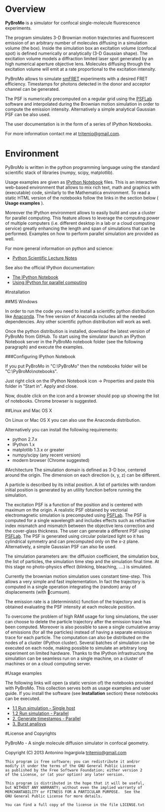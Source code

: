 Overview
=======

**PyBroMo** is a simulator for confocal single-molecule fluorescence experiments.

The program simulates 3-D Brownian motion trajectories and fluorescent
emission of an arbitrary number of molecules diffusing in a simulation volume (the box). 
Inside the simulation box an excitation volume (confocal spot) is defined numerically or 
analytically (3-D Gaussian shape). The excitation volume models a diffraction limited
laser spot generated by an high numerical aperture objective lens. Molecules diffusing 
through the excitation volume will emit at a rate
proportional to the excitation intensity.

PyBroMo allows to simulate [smFRET](http://en.wikipedia.org/wiki/Single-molecule_FRET) 
experiments with a desired FRET efficiency.
Timestamps for photons detected in the donor and acceptor channel can be generated.

The PSF is numerically precomputed on a regular grid using the 
[PSFLab](http://onemolecule.chem.uwm.edu/software) software and interpolated 
during the Brownian motion simulation in order to compute the emission 
intensity. Alternatively a simple analytical Gaussian PSF can be also used.

The user documentation is in the form of a series of IPython Notebooks.

For more information contact me at tritemio@gmail.com.

Environment
==========

PyBroMo is written in the python programming language using the standard 
scientific stack of libraries (numpy, scipy, matplotlib).

Usage examples are given as 
[IPython Notebook](http://ipython.org/notebook.html) files. This is an 
interactive web-based environment that allows to mix rich text, math and graphics with 
(executable) code, similarly to the Mathematica environment. To read
a static HTML version of the notebooks follow the links in the section below
( **Usage examples** ). 

Moreover the IPython environment allows to easily build and use a cluster 
for parallel computing. This feature allows to leverage the computing power
of multiple computers (i.e. different desktop in a lab or a cloud computing service) greatly enhancing
the length and span of simulations that can be performed. Examples on how to
perform parallel simulation are provided as well.

For more general information on python and science:

* [Python Scientific Lecture Notes](http://scipy-lectures.github.io/)

See also the official IPython documentation:

* [The IPython Notebook](http://ipython.org/ipython-doc/stable/interactive/notebook.html)
* [Using IPython for parallel computing](http://ipython.org/ipython-doc/stable/parallel/index.html)


#Installation


##MS Windows

In order to run the code you need to install a scientific python
distribution like [Anaconda](https://store.continuum.io/cshop/anaconda/).
The free version of Anaconda includes all the needed dependencies.
Any other scientific python distribution will work as well.
 
Once the python distribution is installed, download the latest version
of PyBroMo from GitHub. To start using the simulator
launch an IPython Notebook server in the PyBroMo notebook folder
(see the following paragraph) and execute the examples.

###Configuring IPython Notebook

If you put PyBroMo in "C:\PyBroMo" then the notebooks folder will be 
"C:\PyBroMo\notebooks".

Just right click on the IPython Notebook icon -> Properties and paste 
this folder in "Start in". Apply and close.

Now, double click on the icon and a browser should pop up showing the list
of notebooks. Chrome browser is suggested.

##Linux and Mac OS X

On Linux or Mac OS X you can also use the Anaconda distribution.

Alternatively you can install the following requirements:

 - python 2.7.x
 - IPython 1.x
 - matplotlib 1.3.x or greater
 - numpy/scipy (any recent version)
 - modern browser (Chrome suggested)

#Architecture
The simulation domain is defined as 3-D box, centered around the origin. The dimension on each direction (x, y, z) can be different.

A particle is described by its initial position. A list of particles with random initial position is generated by an utility function before running the simulation.

The excitation PSF is a function of the position and is centered with maximum on the origin. A realistic PSF obtained by vectorial electromagnetic simulation is precomputed using [PSFLab](http://onemolecule.chem.uwm.edu/software). The PSF is computed for a single wavelength and includes effects such as refractive index mismatch and mismatch between the objective lens correction and the cover-glass thickness. The user can  generate a different PSF using [PSFLab](http://onemolecule.chem.uwm.edu/software). The PSF is generated using circular polarized light so it has cylindrical symmetry and can precomputed only on the x-z plane.
Alternatively, a simple Gaussian PSF can also be used.

The simulation parameters are: the diffusion coefficient, the simulation box, the list of particles, the simulation time step and the simulation final time. At this stage no photo-physics effect (blinking, bleaching, ....) is simulated.

Currently the brownian  motion simulation uses constant time-step. This allows
a very simple and fast implementation. In fact the trajectory is computed
in a single operation integrating the (random) array of displacements (with cumsum).

The emission rate is a (deterministic) function of the trajectory and is obtained evaluating the PSF intensity at each molecule position.

To overcome the problem of high RAM usage for long simulations, the user can choose to delete the particle trajectory after the emission trace has been computed. Moreover is also possible to save a single cumulative array of emissions (for all the particles) instead of having a separate emission trace for each particle. The computation can also be distributed on the nodes of a cluster (IPython cluster). Several batches of simulation can be executed on each node, making possible to simulate an arbitrary long experiment on limited hardware. Thanks to the IPython infrastructure the simulation can be seamless run on a single machine, on a cluster of machines or on a cloud computing server.

#Usage examples

The following links will open (a static version of) the notebooks provided
with PyBroMo. This collection serves both as usage examples and user guide.
If you install the software (see **Installation** section) these notebooks can be
executed.

* [1.1 Run simulation - Single host](http://nbviewer.ipython.org/urls/raw.github.com/tritemio/PyBroMo/master/notebooks/PyBroMo%2520-%25201.1%2520Run%2520simulation%2520-%2520Single%2520host.ipynb)
* [1.2 Run simulation - Parallel](http://nbviewer.ipython.org/urls/raw.github.com/tritemio/PyBroMo/master/notebooks/PyBroMo%2520-%25201.2%2520Run%2520simulation%2520-%2520Parallel.ipynb)
* [2. Generate timestamps - Parallel](http://nbviewer.ipython.org/urls/raw.github.com/tritemio/PyBroMo/master/notebooks/PyBroMo%2520-%25202.%2520Generate%2520timestamps%2520-%2520Parallel.ipynb)
* [3. Burst analisys](http://nbviewer.ipython.org/urls/raw.github.com/tritemio/PyBroMo/master/notebooks/PyBroMo%2520-%25203.%2520Burst%2520analisys.ipynb)


#License and Copyrights

PyBroMo - A single molecule diffusion simulator in confocal geometry.

Copyright (C) 2013  Antonino Ingargiola <tritemio@gmail.com>

    This program is free software; you can redistribute it and/or
    modify it under the terms of the GNU General Public License
    as published by the Free Software Foundation; either version 2
    of the License, or (at your option) any later version.

    This program is distributed in the hope that it will be useful,
    but WITHOUT ANY WARRANTY; without even the implied warranty of
    MERCHANTABILITY or FITNESS FOR A PARTICULAR PURPOSE.  See the
    GNU General Public License for more details.

    You can find a full copy of the license in the file LICENSE.txt

